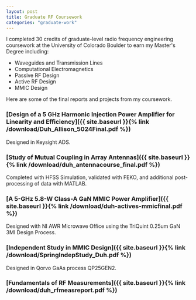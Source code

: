 ```yaml
---
layout: post
title: Graduate RF Coursework
categories: "graduate-work"
---
```


I completed 30 credits of graduate-level radio frequency engineering coursework at the University of Colorado Boulder to earn my Master's Degree including:
- Waveguides and Transmission Lines
- Computational Electromagnetics
- Passive RF Design
- Active RF Design
- MMIC Design

Here are some of the final reports and projects from my coursework. 
<!--excerpt-->

### [Design of a 5 GHz Harmonic Injection Power Amplifier for Linearity and Efficiency]({{ site.baseurl }}{% link /download/Duh_Allison_5024Final.pdf %})
Designed in Keysight ADS.

### [Study of Mutual Coupling in Array Antennas]({{ site.baseurl }}{% link /download/duh_antennacourse_final.pdf %})
Completed with HFSS Simulation, validated with FEKO, and additional post-processing of data with MATLAB.

### [A 5-GHz 5.8-W Class-A GaN MMIC Power Amplifier]({{ site.baseurl }}{% link /download/duh-actives-mmicfinal.pdf %})
Designed with NI AWR Microwave Office using the TriQuint 0.25um GaN 3MI Design Process.

### [Independent Study in MMIC Design]({{ site.baseurl }}{% link /download/SpringIndepStudy_Duh.pdf %})
Designed in Qorvo GaAs process QP25GEN2. 

### [Fundamentals of RF Measurements]({{ site.baseurl }}{% link /download/duh_rfmeasreport.pdf %})

